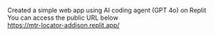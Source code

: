 Created a simple web app using AI coding agent (GPT 4o) on Replit
<br>You can access the public URL below
<br>https://mtr-locator-addison.replit.app/
